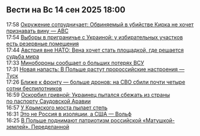 <h2>Вести на Вс 14 сен 2025 18:00</h2><!--2025-09-14 17:58:00-->
<div class="rssn">
  <div><span class="smaller gray hspace">17:58</span> <a class="nodecor" href="https://eadaily.com/ru/news/2025/09/14/okruzhenie-sotrudnichaet-obvinyaemyy-v-ubiystve-kirka-ne-hochet-priznavat-vinu-abc">Окружение сотрудничает: Обвиняемый в убийстве Кирка не хочет признавать вину — ABC</a></div>
</div>
<div class="rssn">
  <div><span class="smaller gray hspace">17:54</span> <a class="nodecor" href="https://eadaily.com/ru/news/2025/09/14/vybory-v-prigraniche-s-ukrainoy-u-izbiratelnyh-uchastkov-est-rezervnye-pomeshcheniya">Выборы в приграничье с Украиной: у избирательных участков есть резервные помещения</a></div>
</div>
<div class="rssn">
  <div><span class="smaller gray hspace">17:44</span> <a class="nodecor" href="https://eadaily.com/ru/news/2025/09/14/avstriya-vne-nato-vena-hochet-stat-ploshchadkoy-gde-reshaetsya-sudba-mira">Австрия вне НАТО: Вена хочет стать площадкой, где решается судьба мира</a></div>
</div>
<div class="rssn">
  <div><span class="smaller gray hspace">17:33</span> <a class="nodecor" href="https://eadaily.com/ru/news/2025/09/14/minoborony-soobshchaet-o-bolshih-poteryah-vsu">Минобороны сообщает о больших потерях ВСУ</a></div>
</div>
<div class="rssn">
  <div><span class="smaller gray hspace">17:31</span> <a class="nodecor" href="https://eadaily.com/ru/news/2025/09/14/novaya-napast-v-polshe-rastut-prorossiyskie-nastroeniya-tusk">Новая напасть: В Польше растут пророссийские настроения — Туск</a></div>
</div>
<div class="rssn">
  <div><span class="smaller gray hspace">17:26</span> <a class="nodecor" href="https://eadaily.com/ru/news/2025/09/14/blizhe-k-frontu-bolshe-dronov-na-svo-sbili-pochti-chetyre-sotni-bespilotnikov">Ближе к фронту — больше дронов: на СВО сбили почти четыре сотни беспилотников</a></div>
</div>
<div class="rssn">
  <div><span class="smaller gray hspace">16:59</span> <a class="nodecor" href="https://eadaily.com/ru/news/2025/09/14/oskorbil-grivnoy-ukrainec-pytalsya-sbezhat-iz-strany-po-pasportu-saudovskoy-aravii">Оскорбил гривной: Украинец пытался сбежать из страны по паспорту Саудовской Аравии</a></div>
</div>
<div class="rssn">
  <div><span class="smaller gray hspace">16:57</span> <a class="nodecor" href="https://eadaily.com/ru/news/2025/09/14/u-krymskogo-mosta-pylaet-step">У Крымского моста пылает степь</a></div>
</div>
<div class="rssn">
  <div><span class="smaller gray hspace">16:31</span> <a class="nodecor" href="https://eadaily.com/ru/news/2025/09/14/eto-ne-rossiya-v-izolyacii-a-ssha-volf">Это не Россия в изоляции, а США — Вольф</a></div>
</div>
<div class="rssn">
  <div><span class="smaller gray hspace">16:25</span> <a class="nodecor" href="https://eadaily.com/ru/news/2025/09/14/v-polshe-podnimayut-patriotizm-rossiyskoy-matushkoy-zemley-peredelannoy">В Польше поднимают патриотизм российской «Матушкой-землей». Переделанной</a></div>
</div>